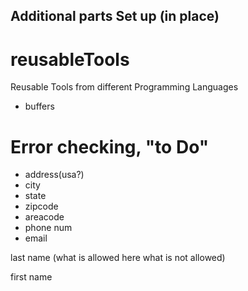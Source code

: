 ##    Additional parts Set up (in place)  

# reusableTools
Reusable Tools from different Programming Languages



* buffers    
# Error checking, "to Do"      


* address(usa?)
* city 
* state
* zipcode   
* areacode
* phone num   
* email  

last name (what is allowed here what is not allowed)

first name

